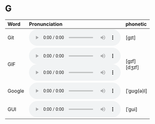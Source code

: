 
# G

| Word  | Pronunciation | phonetic |
| :-- | :-- | :-- |
| Git | <audio src="/public/audio/Git.mp3" controls="controls" controlslist="nodownload"></audio> | [ɡɪt] |
| GIF | <audio src="/public/audio/GIF-0.mp3" controls="controls" controlslist="nodownload"></audio><br/><audio src="/audio/GIF-1.mp3" controls="controls" controlslist="nodownload"></audio> | [ɡɪf]<br/>[dʒɪf] |
| Google | <audio src="/public/audio/Google.mp3" controls="controls" controlslist="nodownload"></audio> | [ˈɡʊɡ(ə)l]  |
| GUI | <audio src="/public/audio/GUI.mp3" controls="controls" controlslist="nodownload"></audio> | [ˈɡui] |
